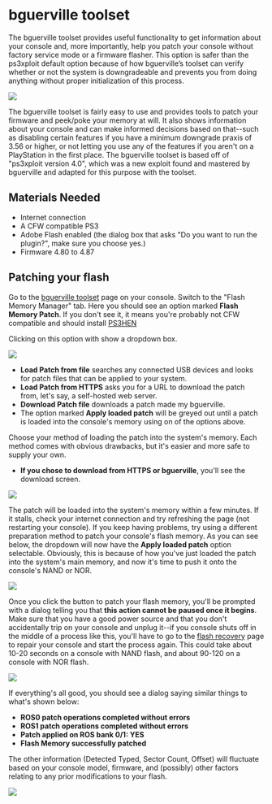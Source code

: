 # bguerville toolset

The bguerville toolset provides useful functionality to get information about your console and, more importantly, help you patch your console without factory service mode or a firmware flasher. This option is safer than the ps3xploit default option because of how bguerville’s toolset can verify whether or not the system is downgradeable and prevents you from doing anything without proper initialization of this process.

![](../../.gitbook/assets/bguerville.png)

The bguerville toolset is fairly easy to use and provides tools to patch your firmware and peek/poke your memory at will. It also shows information about your console and can make informed decisions based on that--such as disabling certain features if you have a minimum downgrade praxis of 3.56 or higher, or not letting you use any of the features if you aren't on a PlayStation in the first place. The bguerville toolset is based off of "ps3xploit version 4.0", which was a new exploit found and mastered by bguerville and adapted for this purpose with the toolset.

## Materials Needed

* Internet connection
* A CFW compatible PS3
* Adobe Flash enabled \(the dialog box that asks "Do you want to run the plugin?", make sure you choose yes.\)
* Firmware 4.80 to 4.87

## Patching your flash

Go to the [bguerville toolset](https://ps3xploit.net/bguerrville) page on your console. Switch to the "Flash Memory Manager" tab. Here you should see an option marked **Flash Memory Patch**. If you don't see it, it means you're probably not CFW compatible and should install [PS3HEN](../ps3hen/)

Clicking on this option with show a dropdown box.

![](../../.gitbook/assets/bguerville-patch-1.png)

* **Load Patch from file** searches any connected USB devices and looks for patch files that can be applied to your system.
* **Load Patch from HTTPS** asks you for a URL to download the patch from, let's say, a self-hosted web server.
* **Download Patch file** downloads a patch made my bguerville.  
* The option marked **Apply loaded patch** will be greyed out until a patch is loaded into the console's memory using on of the options above.

Choose your method of loading the patch into the system's memory. Each method comes with obvious drawbacks, but it's easier and more safe to supply your own.

* **If you chose to download from HTTPS or bguerville**, you'll see the download screen.

![](../../.gitbook/assets/bguerville-patch-2.png)

The patch will be loaded into the system's memory within a few minutes. If it stalls, check your internet connection and try refreshing the page \(not restarting your console\). If you keep having problems, try using a different preparation method to patch your console's flash memory. As you can see below, the dropdown will now have the **Apply loaded patch** option selectable. Obviously, this is because of how you've just loaded the patch into the system's main memory, and now it's time to push it onto the console's NAND or NOR.

![](../../.gitbook/assets/bguerville-patch-3.png)

Once you click the button to patch your flash memory, you'll be prompted with a dialog telling you that **this action cannot be paused once it begins**. Make sure that you have a good power source and that you don't accidentally trip on your console and unplug it--if you console shuts off in the middle of a process like this, you'll have to go to the [flash recovery](https://github.com/Doregon/tnpsh-wiki/tree/7baea441f0febde5dd40f1ee2bdccc3a527f5f28/diags-and-maintenance/flash-recovery.md) page to repair your console and start the process again. This could take about 10-20 seconds on a console with NAND flash, and about 90-120 on a console with NOR flash.

![](../../.gitbook/assets/bguerville-patch-4.png)

If everything's all good, you should see a dialog saying similar things to what's shown below:

* **ROS0 patch operations completed without errors**
* **ROS1 patch operations completed without errors**
* **Patch applied on ROS bank 0/1: YES**
* **Flash Memory successfully patched**

The other information (Detected Typed, Sector Count, Offset) will fluctuate based on your console model, firmware, and (possibly) other factors relating to any prior modifications to your flash.

![](../../.gitbook/assets/bguerville-patch-5.png)

